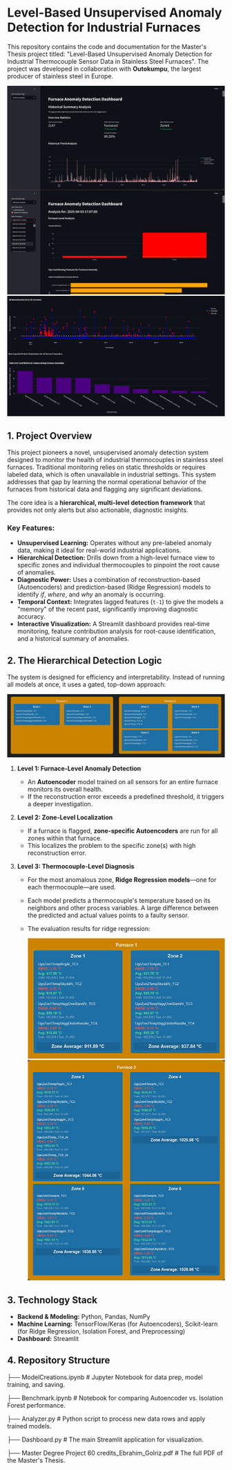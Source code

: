 # Level-Based Unsupervised Anomaly Detection for Industrial Furnaces

This repository contains the code and documentation for the Master's Thesis project titled: "Level-Based Unsupervised Anomaly Detection for Industrial Thermocouple Sensor Data in Stainless Steel Furnaces". The project was developed in collaboration with **Outokumpu**, the largest producer of stainless steel in Europe.

![Dashboard](Dashboard.png)
![Furnace Summary](FurnaceSummary.png)


## 1. Project Overview

This project pioneers a novel, unsupervised anomaly detection system designed to monitor the health of industrial thermocouples in stainless steel furnaces. Traditional monitoring relies on static thresholds or requires labeled data, which is often unavailable in industrial settings. This system addresses that gap by learning the normal operational behavior of the furnaces from historical data and flagging any significant deviations.

The core idea is a **hierarchical, multi-level detection framework** that provides not only alerts but also actionable, diagnostic insights.

### Key Features:
- **Unsupervised Learning:** Operates without any pre-labeled anomaly data, making it ideal for real-world industrial applications.
- **Hierarchical Detection:** Drills down from a high-level furnace view to specific zones and individual thermocouples to pinpoint the root cause of anomalies.
- **Diagnostic Power:** Uses a combination of reconstruction-based (Autoencoders) and prediction-based (Ridge Regression) models to identify *if*, *where*, and *why* an anomaly is occurring.
- **Temporal Context:** Integrates lagged features (`t-1`) to give the models a "memory" of the recent past, significantly improving diagnostic accuracy.
- **Interactive Visualization:** A Streamlit dashboard provides real-time monitoring, feature contribution analysis for root-cause identification, and a historical summary of anomalies.

## 2. The Hierarchical Detection Logic

The system is designed for efficiency and interpretability. Instead of running all models at once, it uses a gated, top-down approach:

![Structure](structure.png)


1.  **Level 1: Furnace-Level Anomaly Detection**
    - An **Autoencoder** model trained on all sensors for an entire furnace monitors its overall health.
    - If the reconstruction error exceeds a predefined threshold, it triggers a deeper investigation.

2.  **Level 2: Zone-Level Localization**
    - If a furnace is flagged, **zone-specific Autoencoders** are run for all zones within that furnace.
    - This localizes the problem to the specific zone(s) with high reconstruction error.

3.  **Level 3: Thermocouple-Level Diagnosis**
    - For the most anomalous zone, **Ridge Regression models**—one for each thermocouple—are used.
    - Each model predicts a thermocouple's temperature based on its neighbors and other process variables. A large difference between the predicted and actual values points to a faulty sensor.
    - The evaluation results for ridge regression:
  
      
      ![F1 TCs](F1_TCs.png)
      ![F2 TCs](F2_TCs.png)


## 3. Technology Stack

- **Backend & Modeling:** Python, Pandas, NumPy
- **Machine Learning:** TensorFlow/Keras (for Autoencoders), Scikit-learn (for Ridge Regression, Isolation Forest, and Preprocessing)
- **Dashboard:** Streamlit


## 4. Repository Structure

├── ModelCreations.ipynb # Jupyter Notebook for data prep, model training, and saving.

├── Benchmark.ipynb # Notebook for comparing Autoencoder vs. Isolation Forest performance.

├── Analyzer.py # Python script to process new data rows and apply trained models.

├── Dashboard.py # The main Streamlit application for visualization.

├── Master Degree Project 60 credits_Ebrahim_Golriz.pdf # The full PDF of the Master's Thesis.
